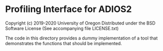 # Profiling Interface for ADIOS2

Copyright (c) 2019-2020 University of Oregon
Distributed under the BSD Software License
(See accompanying file LICENSE.txt)

The code in this directory provides a dummy implementation of a tool that
demonstrates the functions that should be implemented. 
